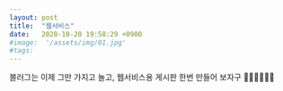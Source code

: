 ```yaml
---
layout: post
title:  "웹서비스"
date:   2020-10-20 19:58:29 +0900
#image:  '/assets/img/01.jpg'
#tags:   
---
```


블러그는 이제 그만 가지고 놀고,
웹서비스용 게시판 한번 만들어 보자구
🏃‍♀️🤸‍♀️🧘‍♀️
